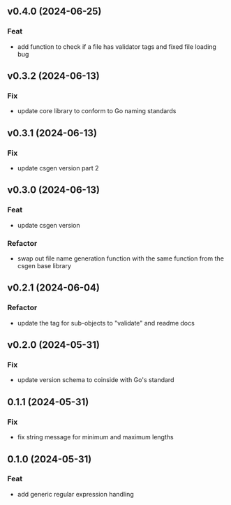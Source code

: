 ## v0.4.0 (2024-06-25)

### Feat

- add function to check if a file has validator tags and fixed file loading bug

## v0.3.2 (2024-06-13)

### Fix

- update core library to conform to Go naming standards

## v0.3.1 (2024-06-13)

### Fix

- update csgen version part 2

## v0.3.0 (2024-06-13)

### Feat

- update csgen version

### Refactor

- swap out file name generation function with the same function from the csgen base library

## v0.2.1 (2024-06-04)

### Refactor

- update the tag for sub-objects to "validate" and readme docs

## v0.2.0 (2024-05-31)

### Fix

- update version schema to coinside with Go's standard

## 0.1.1 (2024-05-31)

### Fix

- fix string message for minimum and maximum lengths

## 0.1.0 (2024-05-31)

### Feat

- add generic regular expression handling

